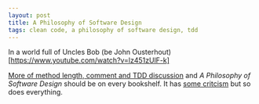 ```yaml
---
layout: post
title: A Philosophy of Software Design
tags: clean code, a philosophy of software design, tdd
---
```


In a world full of Uncles Bob (be John Ousterhout)[https://www.youtube.com/watch?v=lz451zUlF-k] 

[More of method length, comment and TDD discussion](https://github.com/johnousterhout/aposd-vs-clean-code) and _A Philosophy of Software Design_ should be on every bookshelf. It has [some critcism](https://www.youtube.com/watch?v=4xqkI953K6Y) but so does everything.
